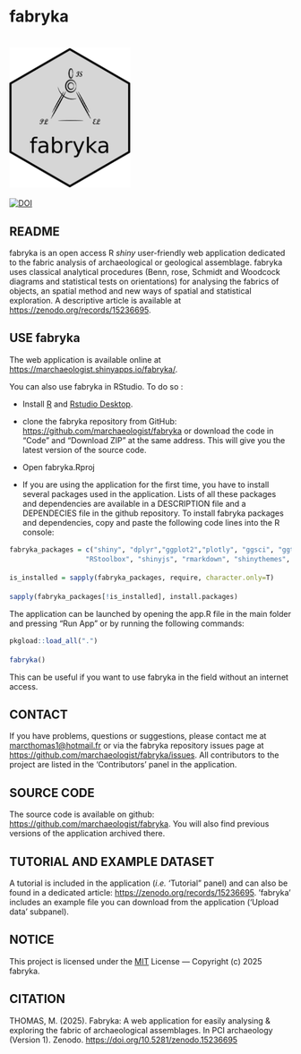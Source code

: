 fabryka
================

# [<img src="https://raw.githubusercontent.com/marchaeologist/fabryka/main/inst/www/hex_Fabryka4.png" height="250" align="center"/>](https://github.com/marchaeologist/fabryka)

[![DOI](https://zenodo.org/badge/DOI/10.5281/zenodo.15236695.svg)](https://doi.org/10.5281/zenodo.15236695)

## README

fabryka is an open access R *shiny* user-friendly web application
dedicated to the fabric analysis of archaeological or geological
assemblage. fabryka uses classical analytical procedures (Benn, rose,
Schmidt and Woodcock diagrams and statistical tests on orientations) for
analysing the fabrics of objects, an spatial method and new ways of
spatial and statistical exploration. A descriptive article is available
at <https://zenodo.org/records/15236695>.

## USE fabryka

The web application is available online at
<https://marchaeologist.shinyapps.io/fabryka/>.

You can also use fabryka in RStudio. To do so :

- Install [R](https://www.r-project.org) and [Rstudio
  Desktop](https://posit.co/download/rstudio-desktop/).

- clone the fabryka repository from GitHub:
  <https://github.com/marchaeologist/fabryka> or download the code in
  “Code” and “Download ZIP” at the same address. This will give you the
  latest version of the source code.

- Open fabryka.Rproj

- If you are using the application for the first time, you have to
  install several packages used in the application. Lists of all these
  packages and dependencies are available in a DESCRIPTION file and a
  DEPENDECIES file in the github repository. To install fabryka packages
  and dependencies, copy and paste the following code lines into the R
  console:

``` r
fabryka_packages = c("shiny", "dplyr","ggplot2","plotly", "ggsci", "ggtern", "circular", "CircStats", "Ternary", 
                   "RStoolbox", "shinyjs", "rmarkdown", "shinythemes",  "ggalt", "DT", "raster")

is_installed = sapply(fabryka_packages, require, character.only=T)

sapply(fabryka_packages[!is_installed], install.packages)
```

The application can be launched by opening the app.R file in the main
folder and pressing “Run App” or by running the following commands:

``` r
pkgload::load_all(".")

fabryka()
```

This can be useful if you want to use fabryka in the field without an
internet access.

## CONTACT

If you have problems, questions or suggestions, please contact me at
<marcthomas1@hotmail.fr> or via the fabryka repository issues page at
<https://github.com/marchaeologist/fabryka/issues>. All contributors to
the project are listed in the ‘Contributors’ panel in the application.

## SOURCE CODE

The source code is available on github:
<https://github.com/marchaeologist/fabryka>. You will also find previous
versions of the application archived there.

## TUTORIAL AND EXAMPLE DATASET

A tutorial is included in the application (*i.e.* ‘Tutorial” panel) and
can also be found in a dedicated article:
<https://zenodo.org/records/15236695>. ’fabryka’ includes an example
file you can download from the application (‘Upload data’ subpanel).

## NOTICE

This project is licensed under the
[MIT](https://choosealicense.com/licenses/mit/) License — Copyright (c)
2025 fabryka.

## CITATION

THOMAS, M. (2025). Fabryka: A web application for easily analysing &
exploring the fabric of archaeological assemblages. In PCI archaeology
(Version 1). Zenodo. <https://doi.org/10.5281/zenodo.15236695>
